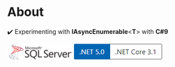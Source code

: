 ﻿# About

:heavy_check_mark: Experimenting with **IAsyncEnumerable**&lt;**T**&gt; with **C#9**

![img](assets/sql-server.png) ![img](assets/Versions.png)

